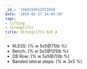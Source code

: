 ```yaml
---
_id_: '1444154512472818'
date: '2019-02-27 14:05:30'
tags:
- lifting
- stronglifts
title: Stronglifts 5x5 A
---
```


- RLESS:    {% w 5x5@75lb %}
- Bench:    {% w 5x5@125lb %}
- DB Row:   {% w 5x5@70lb %}
- Banded lateral steps: {% w 3x5 %}

